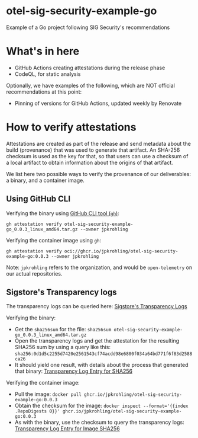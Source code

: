 # otel-sig-security-example-go

Example of a Go project following SIG Security's recommendations

# What's in here

- GitHub Actions creating attestations during the release phase
- CodeQL, for static analysis

Optionally, we have examples of the following, which are NOT official recommendations at this point:

- Pinning of versions for GitHub Actions, updated weekly by Renovate

# How to verify attestations

Attestations are created as part of the release and send metadata about the build (provenance) that was used to generate that artifact. An SHA-256 checksum is used as the key for that, so that users can use a checksum of a local artifact to obtain information about the origins of that artifact.

We list here two possible ways to verify the provenance of our deliverables: a binary, and a container image.

## Using GitHub CLI

Verifying the binary using [GitHub CLI tool (`gh`)](https://github.com/cli/cli):

```command
gh attestation verify otel-sig-security-example-go_0.0.3_linux_amd64.tar.gz --owner jpkrohling
```

Verifying the container image using `gh`:

```command
gh attestation verify oci://ghcr.io/jpkrohling/otel-sig-security-example-go:0.0.3 --owner jpkrohling
```

Note: `jpkrohling` refers to the organization, and would be `open-telemetry` on our actual repositories.

## Sigstore's Transparency logs

The transparency logs can be queried here: [Sigstore's Transparency Logs](https://search.sigstore.dev)

Verifying the binary:

- Get the `sha256sum` for the file: `sha256sum otel-sig-security-example-go_0.0.3_linux_amd64.tar.gz`
- Open the transparency logs and get the attestation for the resulting SHA256 sum by using a query like this: `sha256:0d1d5c2255d7420e2561543cf74acdd98e6800f034a64bd771f6f83d2588ca26`
- It should yield one result, with details about the process that generated that binary: [Transparency Log Entry for SHA256](https://search.sigstore.dev/?hash=sha256:0d1d5c2255d7420e2561543cf74acdd98e6800f034a64bd771f6f83d2588ca26)

Verifying the container image:

- Pull the image: `docker pull ghcr.io/jpkrohling/otel-sig-security-example-go:0.0.3`
- Obtain the checksum for the image: `docker inspect --format='{{index .RepoDigests 0}}' ghcr.io/jpkrohling/otel-sig-security-example-go:0.0.3`
- As with the binary, use the checksum to query the transparency logs: [Transparency Log Entry for Image SHA256](https://search.sigstore.dev/?hash=sha256:b2a3ff71b9a4fff62d96b51e3ef7e009abdf513c597680dd6e80b4e2b4940ed4)
